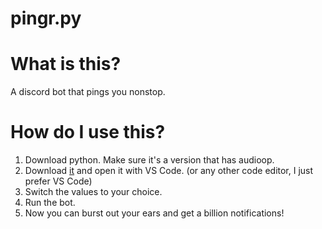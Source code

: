 # pingr.py

# What is this?

A discord bot that pings you nonstop.

# How do I use this?

1. Download python. Make sure it's a version that has audioop.
2. Download [it](https://github.com/m1dn1ghtgt/pingr.py/blob/main/pingr.py) and open it with VS Code. (or any other code editor, I just prefer VS Code)
3. Switch the values to your choice.
4. Run the bot.
5. Now you can burst out your ears and get a billion notifications!
